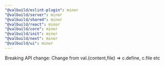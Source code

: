 ```yaml
---
"@valbuild/eslint-plugin": minor
"@valbuild/server": minor
"@valbuild/shared": minor
"@valbuild/react": minor
"@valbuild/core": minor
"@valbuild/init": minor
"@valbuild/next": minor
"@valbuild/ui": minor
---
```


Breaking API change: Change from val.{content,file} => c.define, c.file etc
